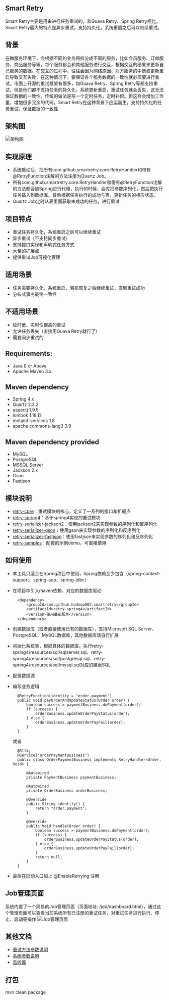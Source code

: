 ## Smart Retry
Smart Retry主要是用来进行任务重试的。和Guava Retry、Spring Retry相比，Smart Retry最大的特点是异步重试，支持持久化，系统重启之后可以继续重试。

## 背景
在微服务环境下，会根据不同的业务将拆分成不同的服务，比如会员服务、订单服务、商品服务等等，每个服务都会和其他服务进行交互，根据交互的结果来更新自己服务的数据。在交互的过程中，往往会因为网络原因、对方服务的中断或更新重启导致交互失败，在这种情况下，要保证各个服务数据的一致性就必须要进行重试。市面上开源的重试框架有很多，如Guava Retry、Spring Retry等都支持重试，但是他们都不支持任务的持久化，系统更新重启，重试任务就会丢失，这无法保证数据的一致性。传统的做法是写一个定时任务，定时补偿。但这样会增加工作量，增加很多冗余的代码。Smart Retry在这种背景下应运而生，支持持久化的任务重试，保证数据的一致性

## 架构图
![架构图](https://s1.ax1x.com/2020/03/15/88RvNj.png)

## 实现原理
- 系统启动后，把所有com.github.smartretry.core.RetryHandler和带有@RetryFunction注解的方法注册为Quartz Job。
- 所有com.github.smartretry.core.RetryHandler和带有@RetryFunction注解的方法都会被Spring进行代理，执行的时候，会先把参数序列化，然后把执行任务插入到数据库。最后根据任务执行的成功与否，更新任务的相应状态。
- Quartz Job定时从表里面获取未成功的任务，进行重试

## 项目特点
* 重试任务持久化，系统重启之后可以继续重试
* 异步重试（不支持同步重试）
* 支持接口实现和声明式任务方式
* 大量的扩展点
* 提供重试Job可视化管理

## 适用场景
* 任务需要持久化，系统重启、宕机恢复之后继续重试，直到重试成功
* 分布式事务最终一致性

## 不适用场景
* 延时低、实时性很高的重试
* 允许任务丢失（直接用Guava Retry就行了）
* 需要同步重试的

## Requirements:
* Java 8 or Above
* Apache Maven 3.x

## Maven dependency
* Spring 4.x
* Quartz 2.3.2
* aspectj 1.9.5
* lombok 1.18.12
* metainf-services 1.8
* apache commons-lang3 3.9

## Maven dependency provided
* MySQL
* PostgreSQL
* MSSQL Server
* Jackson 2.x
* Gson
* Fastjson

## 模块说明
* [retry-cpre](https://github.com/hadoop002/smart-retry/tree/master/retry-core)：重试模块的核心，定义了一系列的接口和扩展点
* [retry-spring4](https://github.com/hadoop002/smart-retry/tree/master/retry-spring4)：基于spring4实现的重试模块
* [retry-serializer-jackson2](https://github.com/hadoop002/smart-retry/tree/master/retry-serializer/retry-serializer-jackson2)：使用jackson2来实现参数的序列化和反序列化
* [retry-serializer-gson](https://github.com/hadoop002/smart-retry/tree/master/retry-serializer/retry-serializer-gson)：使用gson来实现参数的序列化和反序列化
* [retry-serializer-fastjson](https://github.com/hadoop002/smart-retry/tree/master/retry-serializer/retry-serializer-fastjson)：使用fastjson来实现参数的序列化和反序列化
* [retry-samples](https://github.com/hadoop002/smart-retry/tree/master/retry-samples)：配套的示例demo，可直接使用

## 如何使用
* 本工具只适合在Spring项目中使用，Spring依赖至少包含（spring-context-support、spring-aop、spring-jdbc）
* 在项目中引入maven依赖、对应的数据库驱动

        <dependency>
            <groupId>com.github.hadoop002.smartretry</groupId>
            <artifactId>retry-spring4</artifactId>
            <version>使用最新版本</version>
        </dependency>

* 创建数据库（或者直接使用已有的数据库），支持Microsoft SQL Server、PostgreSQL、MySQL数据库，其他数据库请自行扩展
* 初始化系统表，根据具体的数据库，执行retry-spring4/resources/sql/sqlserver.sql、retry-spring4/resources/sql/postgresql.sql、retry-spring4/resources/sql/mysql.sql对应的建表SQL
* 配置数据源
* 编写业务逻辑

        @RetryFunction(identity = "order.payment")
        public void payOrderAndUpdateStatus(Order order) {
            boolean success = paymentBusiness.doPayment(order);
            if (success) {
                orderBusiness.updateOrderPayStatus(order);
            } else {
                orderBusiness.updateOrderPayFail(order);
            }
        }
   或者
   
        @Slf4j
        @Service("orderPaymentBusiness")
        public class OrderPaymentBusiness implements RetryHandler<Order, Void> {
        
            @Autowired
            private PaymentBusiness paymentBusiness;
        
            @Autowired
            private OrderBusiness orderBusiness;
        
            @Override
            public String identity() {
                return "order.payment";
            }
        
            @Override
            public Void handle(Order order) {
                boolean success = paymentBusiness.doPayment(order);
                if (success) {
                    orderBusiness.updateOrderPayStatus(order);
                } else {
                    orderBusiness.updateOrderPayFail(order);
                }
                return null;
            }
        }

* 最后在启动入口加上 @EnableRetrying 注解

## Job管理页面
系统内置了一个简易的Job管理页面（页面地址: /job/dashboard.html），通过这个管理页面可以查看当前系统所有已注册的重试任务，对重试任务进行执行、停止、启动等操作
![Job管理页面](https://s1.ax1x.com/2020/03/18/8DckEn.png)

## 其他文档
* [重试方法参数说明](https://github.com/hadoop002/smart-retry/tree/master/doc/TASK_PARAM.md)
* [系统参数说明](https://github.com/hadoop002/smart-retry/tree/master/doc/SYS_ARGS.md)
* [监听器](https://github.com/hadoop002/smart-retry/tree/master/doc/SYS_ARGS.md)

## 打包
mvn clean package